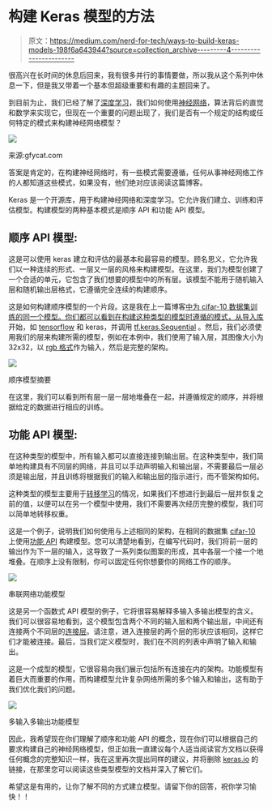 # 构建 Keras 模型的方法

> 原文：<https://medium.com/nerd-for-tech/ways-to-build-keras-models-198f6a643944?source=collection_archive---------4----------------------->

很高兴在长时间的休息后回来，我有很多并行的事情要做，所以我从这个系列中休息一下，但是我又带着一个基本但超级重要和有趣的主题回来了。

到目前为止，我们已经了解了[深度学习](https://sid-kalla99.medium.com/deep-learning-5fa04e493a7f)，我们如何使用[神经网络](/nerd-for-tech/neural-networks-68531432fb5)，算法背后的直觉和数学来实现它，但现在一个重要的问题出现了，我们是否有一个规定的结构或任何特定的模式来构建神经网络模型？

![](img/c7624aee2b3b48234874e0d1b7c9ba7c.png)

来源:gfycat.com

答案是肯定的，在构建神经网络时，有一些模式需要遵循，任何从事神经网络工作的人都知道这些模式，如果没有，他们绝对应该阅读这篇博客。

Keras 是一个开源库，用于构建神经网络和深度学习。它允许我们建立、训练和评估模型。构建模型的两种基本模式是顺序 API 和功能 API 模型。

## 顺序 API 模型:

这是可以使用 keras 建立和评估的最基本和最容易的模型。顾名思义，它允许我们以一种连续的形式、一层又一层的风格来构建模型。在这里，我们为模型创建了一个合适的单元，它包含了我们想要的模型中的所有层。该模型不能用于随机输入层和随机输出层格式，它遵循完全连续的构建顺序。

这是如何构建顺序模型的一个片段。这是我在上一篇博客[中为 cifar-10 数据集训练的同一个模型。你们都可以看到在构建这种类型的模型时遵循的模式，从导入](/nerd-for-tech/classification-on-cifar-10-32abe456302)[库](https://docs.python.org/3/library/)开始，如 [tensorflow](https://www.tensorflow.org/api_docs/python/tf) 和 keras，并调用 [tf.keras.Sequential](https://keras.io/api/models/sequential/) 。然后，我们必须使用我们的层来构建所需的模型，例如在本例中，我们使用了输入层，其图像大小为 32x32，以 [rgb 格式](https://www.mathworks.com/help/matlab/creating_plots/image-types.html)作为输入，然后是完整的架构。

![](img/45bf1f40f8d5f6731fabedebc89f0d0c.png)

顺序模型摘要

在这里，我们可以看到所有层一层一层地堆叠在一起，并遵循规定的顺序，并将根据给定的数据进行相应的训练。

## 功能 API 模型:

在这种类型的模型中，所有输入都可以直接连接到输出层。在这种类型中，我们简单地构建具有不同层的网络，并且可以手动声明输入和输出层，不需要最后一层必须是输出层，并且训练将根据我们的输入和输出层的指示进行，而不管架构如何。

这种类型的模型主要用于[转移学习](https://chroniclesofai.com/transfer-learning/)的情况，如果我们不想进行到最后一层并恢复之前的值，以便可以在另一个模型中使用，我们不需要再次经历完整的模型，我们可以简单地转移权重。

这是一个例子，说明我们如何使用与上述相同的架构，在相同的数据集 [cifar-10](https://www.cs.toronto.edu/~kriz/cifar.html) 上使用[功能 API](https://keras.io/guides/functional_api/) 构建模型。您可以清楚地看到，在编写代码时，我们将前一层的输出作为下一层的输入，这导致了一系列类似图案的形成，其中各层一个接一个地堆叠。在顺序上没有限制，你可以固定任何你想要你的网络工作的顺序。

![](img/45bf1f40f8d5f6731fabedebc89f0d0c.png)

串联网络功能模型

这是另一个函数式 API 模型的例子，它将很容易解释多输入多输出模型的含义。我们可以很容易地看到，这个模型包含两个不同的输入层和两个输出层，中间还有连接两个不同层的[连接层](https://www.tensorflow.org/api_docs/python/tf/keras/layers/Concatenate)。请注意，进入连接层的两个层的形状应该相同，这样它们才能被连接。最后，当我们定义模型时，我们在不同的列表中声明了输入和输出。

这是一个成型的模型，它很容易向我们展示包括所有连接在内的架构。功能模型有着巨大而重要的作用，而构建模型允许复杂网络所需的多个输入和输出，这有助于我们优化我们的问题。

![](img/38ff7e9a745459d5db1d287143c556d9.png)

多输入多输出功能模型

因此，我希望现在你们理解了顺序和功能 API 的概念，现在你们可以根据自己的要求构建自己的神经网络模型，但正如我一直建议每个人适当阅读官方文档以获得任何概念的完整知识一样，我在这里再次提出同样的建议，并将删除 [keras.io](https://keras.io/api/models/) 的链接，在那里您可以阅读这些类型模型的文档并深入了解它们。

希望这是有用的，让你了解不同的方式建立模型。请留下你的回答，祝你学习愉快！！